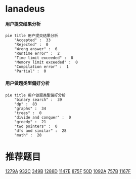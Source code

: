 # lanadeus

<!-- tabs:start -->



#### **用户提交结果分析**

```mermaid
pie title 用户提交结果分析
    "Accepted" :  33
    "Rejected" :  0
    "Wrong answer" :  6
    "Runtime error" :  2
    "Time limit exceeded" :  8
    "Memory limit exceeded" :  0
    "Compilation error" :  1
    "Partial" :  0
```

#### **用户做题类型偏好分析**

```mermaid
pie title 用户做题类型偏好分析
    "binary search" :  39
    "dp" :  83
    "graphs" :  34
    "trees" :  0
    "divide and conquer" :  0
    "greedy" :  21
    "two pointers" :  0
    "dfs and similar" :  28
    "math" :  28
```



<!-- tabs:end -->
# 推荐题目
[1279A](https://codeforces.com/contest/1279/problem/A)
[932C](https://codeforces.com/contest/932/problem/C)
[349B](https://codeforces.com/contest/349/problem/B)
[1288D](https://codeforces.com/contest/1288/problem/D)
[1147E](https://codeforces.com/contest/1147/problem/E)
[875F](https://codeforces.com/contest/875/problem/F)
[50D](https://codeforces.com/contest/50/problem/D)
[1092A](https://codeforces.com/contest/1092/problem/A)
[757B](https://codeforces.com/contest/757/problem/B)
[1167F](https://codeforces.com/contest/1167/problem/F)
